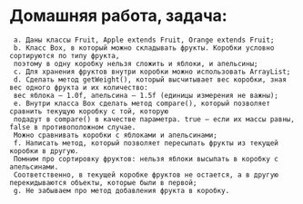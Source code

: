 Домашняя работа, задача:
========================

     a. Даны классы Fruit, Apple extends Fruit, Orange extends Fruit;
     b. Класс Box, в который можно складывать фрукты. Коробки условно сортируются по типу фрукта,
     поэтому в одну коробку нельзя сложить и яблоки, и апельсины;
     c. Для хранения фруктов внутри коробки можно использовать ArrayList;
     d. Сделать метод getWeight(), который высчитывает вес коробки, зная вес одного фрукта и их количество:
     вес яблока – 1.0f, апельсина – 1.5f (единицы измерения не важны);
     e. Внутри класса Box сделать метод compare(), который позволяет сравнить текущую коробку с той, которую
     подадут в compare() в качестве параметра. true – если их массы равны, false в противоположном случае.
     Можно сравнивать коробки с яблоками и апельсинами;
     f. Написать метод, который позволяет пересыпать фрукты из текущей коробки в другую.
     Помним про сортировку фруктов: нельзя яблоки высыпать в коробку с апельсинами.
     Соответственно, в текущей коробке фруктов не остается, а в другую перекидываются объекты, которые были в первой;
     g. Не забываем про метод добавления фрукта в коробку.